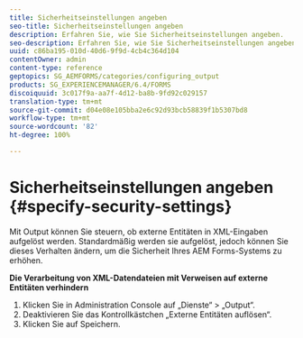 ```yaml
---
title: Sicherheitseinstellungen angeben
seo-title: Sicherheitseinstellungen angeben
description: Erfahren Sie, wie Sie Sicherheitseinstellungen angeben.
seo-description: Erfahren Sie, wie Sie Sicherheitseinstellungen angeben.
uuid: c86ba195-010d-40d6-9f9d-4cb4c364d104
contentOwner: admin
content-type: reference
geptopics: SG_AEMFORMS/categories/configuring_output
products: SG_EXPERIENCEMANAGER/6.4/FORMS
discoiquuid: 3c017f9a-aa7f-4d12-ba8b-9fd92c029157
translation-type: tm+mt
source-git-commit: d04e08e105bba2e6c92d93bcb58839f1b5307bd8
workflow-type: tm+mt
source-wordcount: '82'
ht-degree: 100%

---
```



# Sicherheitseinstellungen angeben {#specify-security-settings}

Mit Output können Sie steuern, ob externe Entitäten in XML-Eingaben aufgelöst werden. Standardmäßig werden sie aufgelöst, jedoch können Sie dieses Verhalten ändern, um die Sicherheit Ihres AEM Forms-Systems zu erhöhen.

**Die Verarbeitung von XML-Datendateien mit Verweisen auf externe Entitäten verhindern**

1. Klicken Sie in Administration Console auf „Dienste“ > „Output“.
1. Deaktivieren Sie das Kontrollkästchen „Externe Entitäten auflösen“.
1. Klicken Sie auf Speichern.

